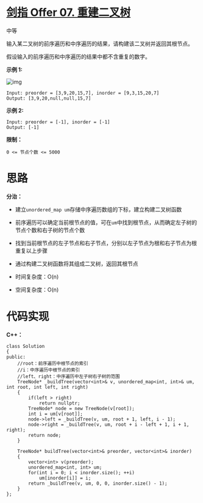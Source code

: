 # [剑指 Offer 07. 重建二叉树](https://leetcode.cn/problems/zhong-jian-er-cha-shu-lcof/)

中等



输入某二叉树的前序遍历和中序遍历的结果，请构建该二叉树并返回其根节点。

假设输入的前序遍历和中序遍历的结果中都不含重复的数字。

 

**示例 1:**

![img](https://angela-typora.oss-cn-guangzhou.aliyuncs.com/typora/tree.jpg)

```
Input: preorder = [3,9,20,15,7], inorder = [9,3,15,20,7]
Output: [3,9,20,null,null,15,7]
```

**示例 2:**

```
Input: preorder = [-1], inorder = [-1]
Output: [-1]
```

 

**限制：**

```
0 <= 节点个数 <= 5000
```



# 思路

**分治：**

- 建立`unordered_map um`存储中序遍历数组的下标，建立构建二叉树函数
- 前序遍历可以确定当前根节点的值，可在`um`中找到根节点，从而确定左子树的节点个数和右子树的节点个数
- 找到当前根节点的左子节点和右子节点，分别以左子节点为根和右子节点为根重复以上步骤
- 通过构建二叉树函数将其组成二叉树，返回其根节点

- 时间复杂度：O(n)
- 空间复杂度：O(n)



# 代码实现

**C++：**

```
class Solution
{
public:
    //root：前序遍历中根节点的索引
    //i：中序遍历中根节点的索引
    //left、right：中序遍历中左子树右子树的范围
    TreeNode* _buildTree(vector<int>& v, unordered_map<int, int>& um, int root, int left, int right)
    {
        if(left > right)
            return nullptr;
        TreeNode* node = new TreeNode(v[root]);
        int i = um[v[root]];
        node->left = _buildTree(v, um, root + 1, left, i - 1);
        node->right = _buildTree(v, um, root + i - left + 1, i + 1, right);
        return node;
    }

    TreeNode* buildTree(vector<int>& preorder, vector<int>& inorder)
    {
        vector<int> v(preorder);
        unordered_map<int, int> um;
        for(int i = 0; i < inorder.size(); ++i)
            um[inorder[i]] = i;
        return _buildTree(v, um, 0, 0, inorder.size() - 1);
    }
};
```


